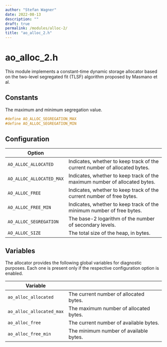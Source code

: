 ```yaml
---
author: "Stefan Wagner"
date: 2022-08-13
description: ""
draft: true
permalink: /modules/alloc-2/
title: "ao_alloc_2.h"
---
```


# ao_alloc_2.h

This module implements a constant-time dynamic storage allocator based on the two-level segregated fit (TLSF) algorithm proposed by Masmano et al.

## Constants

The maximum and minimum segregation value.

```c
#define AO_ALLOC_SEGREGATION_MAX
#define AO_ALLOC_SEGREGATION_MIN
```

## Configuration

| Option | |
|--------|-|
| `AO_ALLOC_ALLOCATED` | Indicates, whether to keep track of the current number of allocated bytes. |
| `AO_ALLOC_ALLOCATED_MAX` | Indicates, whether to keep track of the maximum number of allocated bytes. |
| `AO_ALLOC_FREE` | Indicates, whether to keep track of the current number of free bytes. |
| `AO_ALLOC_FREE_MIN` | Indicates, whether to keep track of the minimum number of free bytes. |
| `AO_ALLOC_SEGREGATION` | The base-2 logarithm of the number of secondary levels. |
| `AO_ALLOC_SIZE` | The total size of the heap, in bytes. |

## Variables

The allocator provides the following global variables for diagnostic purposes. Each one is present only if the respective configuration option is enabled.

| Variable | |
|----------|-|
| `ao_alloc_allocated` | The current number of allocated bytes. |
| `ao_alloc_allocated_max` | The maximum number of allocated bytes. |
| `ao_alloc_free` | The current number of available bytes. |
| `ao_alloc_free_min` | The minimum number of available bytes. |
